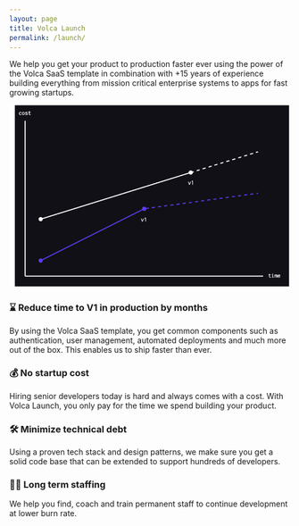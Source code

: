 ```yaml
---
layout: page
title: Volca Launch
permalink: /launch/
---
```


We help you get your product to production faster ever using the power of the Volca SaaS template in combination with +15 years of experience building everything from mission critical enterprise systems to apps for fast growing startups.

![Volca Launch](/images/graph.png)

### ⌛ Reduce time to V1 in production by months

By using the Volca SaaS template, you get common components such as authentication, user management, automated deployments and much more out of the box. This enables us to ship faster than ever.

### 💰 No startup cost

Hiring senior developers today is hard and always comes with a cost. With Volca Launch, you only pay for the time we spend building your product.

### 🛠️ Minimize technical debt

Using a proven tech stack and design patterns, we make sure you get a solid code base that can be extended to support hundreds of developers.

### 👩‍🔬 Long term staffing

We help you find, coach and train permanent staff to continue development at lower burn rate.
